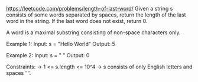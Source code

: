 https://leetcode.com/problems/length-of-last-word/
Given a string s consists of some words separated by spaces, return the length of the last word in the string. If the last word does not exist, return 0.

A word is a maximal substring consisting of non-space characters only.

Example 1:
Input: s = "Hello World"
Output: 5

Example 2:
Input: s = " "
Output: 0
 
Constraints:
-> 1 <= s.length <= 10^4
-> s consists of only English letters and spaces ' '.
